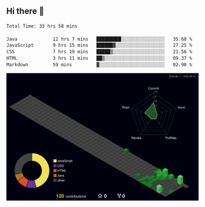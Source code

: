 ## Hi there 👋

<!--
**CereenaG/CereenaG** is a ✨ _special_ ✨ repository because its `README.md` (this file) appears on your GitHub profile.

Here are some ideas to get you started:

- 🔭 I’m currently working on ...
- 🌱 I’m currently learning ...
- 👯 I’m looking to collaborate on ...
- 🤔 I’m looking for help with ...
- 💬 Ask me about ...
- 📫 How to reach me: ...
- 😄 Pronouns: ...
- ⚡ Fun fact: ...

 🌱I'm currently learning Java for backend development along with frontend technologies.-->
 
<!--START_SECTION:waka-->

```txt
Total Time: 33 hrs 58 mins

Java             12 hrs 7 mins   █████████░░░░░░░░░░░░░░░░   35.68 %
JavaScript       9 hrs 15 mins   ██████▓░░░░░░░░░░░░░░░░░░   27.25 %
CSS              7 hrs 19 mins   █████▒░░░░░░░░░░░░░░░░░░░   21.56 %
HTML             3 hrs 11 mins   ██▒░░░░░░░░░░░░░░░░░░░░░░   09.37 %
Markdown         59 mins         ▓░░░░░░░░░░░░░░░░░░░░░░░░   02.90 %
```

<!--END_SECTION:waka-->
![](./profile-3d-contrib/profile-night-green.svg)
